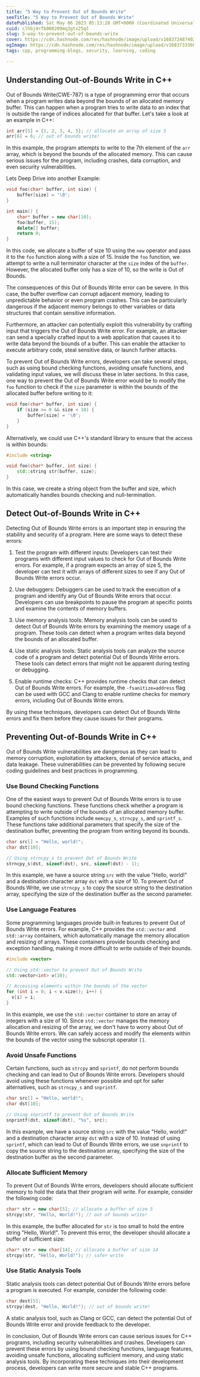 ```yaml
---
title: "5 Way to Prevent Out of Bounds Write"
seoTitle: "5 Way to Prevent Out of Bounds Write"
datePublished: Sat May 06 2023 05:13:28 GMT+0000 (Coordinated Universal Time)
cuid: clhbj4rfb000209mq3gtx25qt
slug: 5-way-to-prevent-out-of-bounds-write
cover: https://cdn.hashnode.com/res/hashnode/image/upload/v1683724874020/9e93cca5-16a2-411f-9ad9-83441bdfcc8b.png
ogImage: https://cdn.hashnode.com/res/hashnode/image/upload/v1683733366489/2aacf00f-7eee-4bbb-aa46-d74bdbadd454.png
tags: cpp, programming-blogs, security, learning, coding

---
```


## Understanding Out-of-Bounds Write in C++

Out of Bounds Write(CWE-787) is a type of programming error that occurs when a program writes data beyond the bounds of an allocated memory buffer. This can happen when a program tries to write data to an index that is outside the range of indices allocated for that buffer. Let's take a look at an example in C++:

```cpp
int arr[5] = {1, 2, 3, 4, 5}; // allocate an array of size 5
arr[6] = 6; // out of bounds write!
```

In this example, the program attempts to write to the 7th element of the `arr` array, which is beyond the bounds of the allocated memory. This can cause serious issues for the program, including crashes, data corruption, and even security vulnerabilities.

Lets Deep Drive into another Example:

```cpp
void foo(char* buffer, int size) {
    buffer[size] = '\0';
}

int main() {
    char* buffer = new char[10];
    foo(buffer, 15);
    delete[] buffer;
    return 0;
}
```

In this code, we allocate a buffer of size 10 using the `new` operator and pass it to the `foo` function along with a size of 15. Inside the `foo` function, we attempt to write a null terminator character at the `size` index of the `buffer`. However, the allocated buffer only has a size of 10, so the write is Out of Bounds.

The consequences of this Out of Bounds Write error can be severe. In this case, the buffer overflow can corrupt adjacent memory, leading to unpredictable behavior or even program crashes. This can be particularly dangerous if the adjacent memory belongs to other variables or data structures that contain sensitive information.

Furthermore, an attacker can potentially exploit this vulnerability by crafting input that triggers the Out of Bounds Write error. For example, an attacker can send a specially crafted input to a web application that causes it to write data beyond the bounds of a buffer. This can enable the attacker to execute arbitrary code, steal sensitive data, or launch further attacks.

To prevent Out of Bounds Write errors, developers can take several steps, such as using bound checking functions, avoiding unsafe functions, and validating input values, we will discuss these in later sections. In this case, one way to prevent the Out of Bounds Write error would be to modify the `foo` function to check if the `size` parameter is within the bounds of the allocated buffer before writing to it:

```cpp
void foo(char* buffer, int size) {
    if (size >= 0 && size < 10) {
        buffer[size] = '\0';
    }
}
```

Alternatively, we could use C++'s standard library to ensure that the access is within bounds:

```cpp
#include <string>

void foo(char* buffer, int size) {
    std::string str(buffer, size);
}
```

In this case, we create a string object from the buffer and size, which automatically handles bounds checking and null-termination.

## **Detect Out-of-Bounds** Write **in C++**

Detecting Out of Bounds Write errors is an important step in ensuring the stability and security of a program. Here are some ways to detect these errors:

1. Test the program with different inputs: Developers can test their programs with different input values to check for Out of Bounds Write errors. For example, if a program expects an array of size 5, the developer can test it with arrays of different sizes to see if any Out of Bounds Write errors occur.
    
2. Use debuggers: Debuggers can be used to track the execution of a program and identify any Out of Bounds Write errors that occur. Developers can use breakpoints to pause the program at specific points and examine the contents of memory buffers.
    
3. Use memory analysis tools: Memory analysis tools can be used to detect Out of Bounds Write errors by examining the memory usage of a program. These tools can detect when a program writes data beyond the bounds of an allocated buffer.
    
4. Use static analysis tools: Static analysis tools can analyze the source code of a program and detect potential Out of Bounds Write errors. These tools can detect errors that might not be apparent during testing or debugging.
    
5. Enable runtime checks: C++ provides runtime checks that can detect Out of Bounds Write errors. For example, the `-fsanitize=address` flag can be used with GCC and Clang to enable runtime checks for memory errors, including Out of Bounds Write errors.
    

By using these techniques, developers can detect Out of Bounds Write errors and fix them before they cause issues for their programs.

## **Preventing Out-of-Bounds** Write **in C++**

Out of Bounds Write vulnerabilities are dangerous as they can lead to memory corruption, exploitation by attackers, denial of service attacks, and data leakage. These vulnerabilities can be prevented by following secure coding guidelines and best practices in programming.

### Use Bound Checking Functions

One of the easiest ways to prevent Out of Bounds Write errors is to use bound checking functions. These functions check whether a program is attempting to write outside of the bounds of an allocated memory buffer. Examples of such functions include `memcpy_s`, `strncpy_s`, and `sprintf_s`. These functions take additional parameters that specify the size of the destination buffer, preventing the program from writing beyond its bounds.

```cpp
char src[] = "Hello, world!";
char dst[10];

// Using strncpy_s to prevent Out of Bounds Write
strncpy_s(dst, sizeof(dst), src, sizeof(dst) - 1);
```

In this example, we have a source string `src` with the value "Hello, world!" and a destination character array `dst` with a size of 10. To prevent Out of Bounds Write, we use `strncpy_s` to copy the source string to the destination array, specifying the size of the destination buffer as the second parameter.

### Use Language Features

Some programming languages provide built-in features to prevent Out of Bounds Write errors. For example, C++ provides the `std::vector` and `std::array` containers, which automatically manage the memory allocation and resizing of arrays. These containers provide bounds checking and exception handling, making it more difficult to write outside of their bounds.

```cpp
#include <vector>

// Using std::vector to prevent Out of Bounds Write
std::vector<int> v(10);

// Accessing elements within the bounds of the vector
for (int i = 0; i < v.size(); i++) {
  v[i] = i;
}
```

In this example, we use the `std::vector` container to store an array of integers with a size of 10. Since `std::vector` manages the memory allocation and resizing of the array, we don't have to worry about Out of Bounds Write errors. We can safely access and modify the elements within the bounds of the vector using the subscript operator `[]`.

### Avoid Unsafe Functions

Certain functions, such as `strcpy` and `sprintf`, do not perform bounds checking and can lead to Out of Bounds Write errors. Developers should avoid using these functions whenever possible and opt for safer alternatives, such as `strncpy_s` and `snprintf`.

```cpp
char src[] = "Hello, world!";
char dst[10];

// Using snprintf to prevent Out of Bounds Write
snprintf(dst, sizeof(dst), "%s", src);
```

In this example, we have a source string `src` with the value "Hello, world!" and a destination character array `dst` with a size of 10. Instead of using `sprintf`, which can lead to Out of Bounds Write errors, we use `snprintf` to copy the source string to the destination array, specifying the size of the destination buffer as the second parameter.

### Allocate Sufficient Memory

To prevent Out of Bounds Write errors, developers should allocate sufficient memory to hold the data that their program will write. For example, consider the following code:

```cpp
char* str = new char[5]; // allocate a buffer of size 5
strcpy(str, "Hello, World!"); // out of bounds write!
```

In this example, the buffer allocated for `str` is too small to hold the entire string "Hello, World!". To prevent this error, the developer should allocate a buffer of sufficient size:

```cpp
char* str = new char[14]; // allocate a buffer of size 14
strcpy(str, "Hello, World!"); // safer write
```

### Use Static Analysis Tools

Static analysis tools can detect potential Out of Bounds Write errors before a program is executed. For example, consider the following code:

```cpp
char dest[5];
strcpy(dest, "Hello, World!"); // out of bounds write!
```

A static analysis tool, such as Clang or GCC, can detect the potential Out of Bounds Write error and provide feedback to the developer.

In conclusion, Out of Bounds Write errors can cause serious issues for C++ programs, including security vulnerabilities and crashes. Developers can prevent these errors by using bound checking functions, language features, avoiding unsafe functions, allocating sufficient memory, and using static analysis tools. By incorporating these techniques into their development process, developers can write more secure and stable C++ programs.